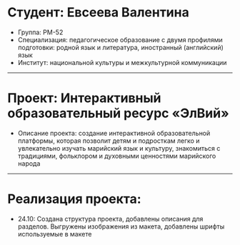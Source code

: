 # Студент: Евсеева Валентина
- Группа: РМ-52
- Специализация: педагогическое образование с двумя профилями подготовки: родной язык и литература, иностранный (английский) язык
- Институт: национальной культуры и межкультурной коммуникации
---
# Проект: Интерактивный образовательный ресурс «ЭлВий»
- Описание проекта: создание интерактивной образовательной платформы, которая позволит детям и подросткам легко и увлекательно изучать марийский язык и культуру, знакомиться с традициями, фольклором и духовными ценностями марийского народа
---
# Реализация проекта: 
- 24.10: Создана структура проекта, добавлены описания для разделов. Выгружены изображения из макета, добавлены шрифты используемые в макете